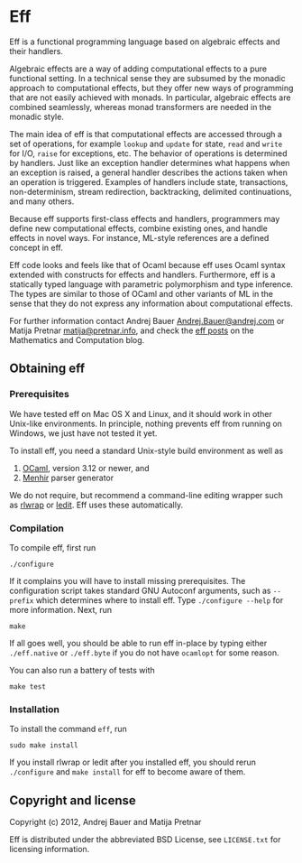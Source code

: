 Eff
===

Eff is a functional programming language based on algebraic effects and
their handlers.

Algebraic effects are a way of adding computational effects to a pure
functional setting. In a technical sense they are subsumed by the monadic
approach to computational effects, but they offer new ways of programming
that are not easily achieved with monads. In particular, algebraic effects
are combined seamlessly, whereas monad transformers are needed in the
monadic style.

The main idea of eff is that computational effects are accessed through a
set of operations, for example `lookup` and `update` for state, `read` and
`write` for I/O, `raise` for exceptions, etc. The behavior of operations is
determined by handlers. Just like an exception handler determines what
happens when an exception is raised, a general handler describes the
actions taken when an operation is triggered. Examples of handlers include
state, transactions, non-determinism, stream redirection, backtracking,
delimited continuations, and many others.

Because eff supports first-class effects and handlers, programmers may
define new computational effects, combine existing ones, and handle effects
in novel ways. For instance, ML-style references are a defined concept in
eff.

Eff code looks and feels like that of Ocaml because eff uses Ocaml syntax
extended with constructs for effects and handlers. Furthermore, eff is a
statically typed language with parametric polymorphism and type inference.
The types are similar to those of OCaml and other variants of ML in the
sense that they do not express any information about computational effects.

For further information contact Andrej Bauer <Andrej.Bauer@andrej.com> or
Matija Pretnar <matija@pretnar.info>, and check the [eff
posts](http://math.andrej.com/category/programming/eff/) on the Mathematics
and Computation blog.

Obtaining eff
-------------

### Prerequisites

We have tested eff on Mac OS X and Linux, and it should work in other
Unix-like environments. In principle, nothing prevents eff from running
on Windows, we just have not tested it yet.

To install eff, you need a standard Unix-style build environment as well as

1. [OCaml](http://caml.inria.fr/ocaml/), version 3.12 or newer, and
2. [Menhir](http://cristal.inria.fr/~fpottier/menhir/) parser generator

We do not require, but recommend a command-line editing wrapper such as
[rlwrap](http://utopia.knoware.nl/~hlub/rlwrap/#rlwrap) or
[ledit](http://cristal.inria.fr/~ddr/ledit/). Eff uses these automatically.
   

### Compilation

To compile eff, first run

    ./configure

If it complains you will have to install missing prerequisites. The
configuration script takes standard GNU Autoconf arguments, such as
`--prefix` which determines where to install eff. Type `./configure --help`
for more information. Next, run

    make

If all goes well, you should be able to run eff in-place by typing either
`./eff.native` or `./eff.byte` if you do not have `ocamlopt` for some
reason.

You can also run a battery of tests with

    make test

### Installation

To install the command `eff`, run

    sudo make install

If you install rlwrap or ledit after you installed eff, you should rerun
`./configure` and `make install` for eff to become aware of them.


Copyright and license
---------------------

Copyright (c) 2012, Andrej Bauer and Matija Pretnar

Eff is distributed under the abbreviated BSD License, see `LICENSE.txt` for
licensing information.
